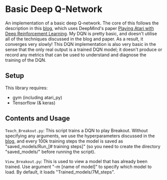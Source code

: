 # Basic Deep Q-Network

An implementation of a basic deep Q-network. The core of this follows the description in this [blog](https://becominghuman.ai/lets-build-an-atari-ai-part-0-intro-to-rl-9b2c5336e0ec), which uses DeepMind's paper 
[Playing Atari with Deep Reinforcement Learning](https://www.cs.toronto.edu/~vmnih/docs/dqn.pdf). My DQN is pretty 
basic, and doesn't utilise all of the techniques discussed in the blog and paper. As a result, it converges very slowly! This DQN implementation is also very basic in the sense that the only real output is a trained DQN model; it doesn't produce or record any metrics that can be used to understand and diagnose the training of the DQN.

## Setup

This library requires:
- gym (including atari_py)
- Tensorflow (& keras)

## Contents and Usage

```Teach_Breakout.py```: This script trains a DQN to play Breakout. Without specifying any arguments, 
we use the hyperparameters discussed in the [blog](https://becominghuman.ai/lets-build-an-atari-ai-part-0-intro-to-rl-9b2c5336e0ec), and every 100k training steps the 
model is saved as "saved_models/Run_[# training steps]" (so you need to create the directory "saved_models/" before running the script).

```View_Breakout.py```: This is used to view a model that has already been trained. Use argument "-m [name of model]"
 to specify which model to load. By default, it loads "Trained_models/7M_steps".
